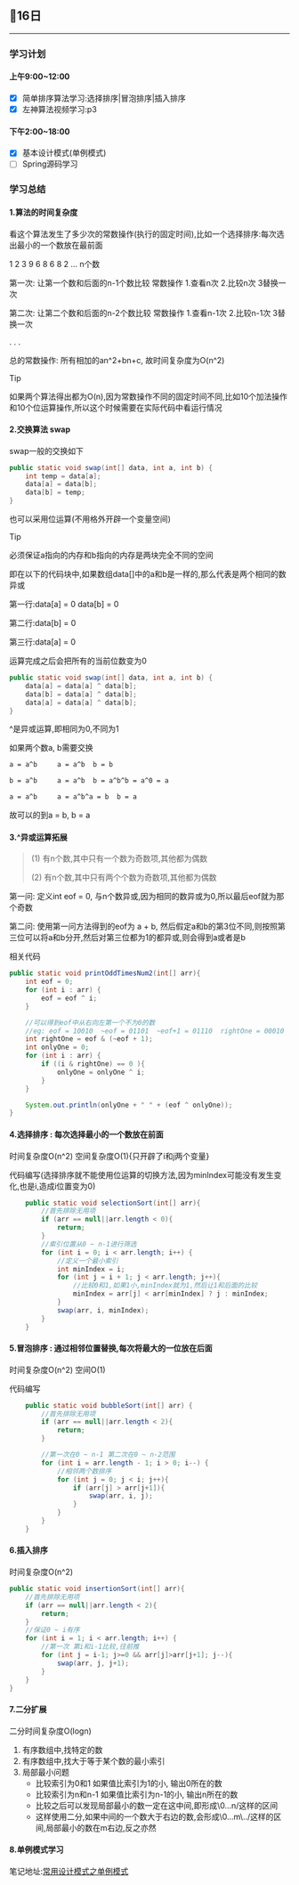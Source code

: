 ## 📖16日

---



### 学习计划

#### 上午9:00~12:00

- [x] 简单排序算法学习:选择排序|冒泡排序|插入排序
- [x] 左神算法视频学习:p3

#### 下午2:00~18:00

- [x] 基本设计模式(单例模式)
- [ ] Spring源码学习

### 学习总结

#### 1.算法的时间复杂度

看这个算法发生了多少次的常数操作(执行的固定时间),比如一个选择排序:每次选出最小的一个数放在最前面

1 2 3 9 6 8 6 8 2 ... n个数

第一次: 让第一个数和后面的n-1个数比较 常数操作 1.查看n次 2.比较n次 3替换一次

第二次: 让第二个数和后面的n-2个数比较 常数操作 1.查看n-1次 2.比较n-1次 3替换一次

. . .

总的常数操作: 所有相加的an^2+bn+c, 故时间复杂度为O(n^2)

> [!Tip]
>
> 如果两个算法得出都为O(n),因为常数操作不同的固定时间不同,比如10个加法操作和10个位运算操作,所以这个时候需要在实际代码中看运行情况



#### 2.交换算法 swap

swap一般的交换如下

```java
public static void swap(int[] data, int a, int b) {
    int temp = data[a];
    data[a] = data[b];
    data[b] = temp;
}
```

也可以采用位运算(不用格外开辟一个变量空间)

> [!Tip]
>
> 必须保证a指向的内存和b指向的内存是两块完全不同的空间
>
> 即在以下的代码块中,如果数组data[]中的a和b是一样的,那么代表是两个相同的数异或
>
> 第一行:data[a] = 0 data[b] = 0
>
> 第二行:data[b] = 0
>
> 第三行:data[a] = 0
>
> 运算完成之后会把所有的当前位数变为0

```java
public static void swap(int[] data, int a, int b) {
    data[a] = data[a] ^ data[b];
    data[b] = data[a] ^ data[b];
    data[a] = data[a] ^ data[b];
}
```

^是异或运算,即相同为0,不同为1

如果两个数a, b需要交换

```markdown
a = a^b     a = a^b  b = b

b = a^b     a = a^b  b = a^b^b = a^0 = a

a = a^b     a = a^b^a = b  b = a
```

故可以的到a = b, b = a



#### 3.^异或运算拓展

> (1) 有n个数,其中只有一个数为奇数项,其他都为偶数
>
> (2) 有n个数,其中只有两个个数为奇数项,其他都为偶数

第一问: 定义int eof = 0, 与n个数异或,因为相同的数异或为0,所以最后eof就为那个奇数

第二问: 使用第一问方法得到的eof为 a + b, 然后假定a和b的第3位不同,则按照第三位可以将a和b分开,然后对第三位都为1的都异或,则会得到a或者是b

相关代码

```java
public static void printOddTimesNum2(int[] arr){
    int eof = 0;
    for (int i : arr) {
        eof = eof ^ i;
    }

    //可以得到eof中从右向左第一个不为0的数 
    //eg: eof = 10010  ~eof = 01101  ~eof+1 = 01110  rightOne = 00010
    int rightOne = eof & (~eof + 1);
    int onlyOne = 0;
    for (int i : arr) {
        if ((i & rightOne) == 0 ){
            onlyOne = onlyOne ^ i;
        }
    }

    System.out.println(onlyOne + " " + (eof ^ onlyOne));
}
```



#### 4.选择排序 : 每次选择最小的一个数放在前面

时间复杂度O(n^2) 空间复杂度O(1){只开辟了i和j两个变量}

代码编写(选择排序就不能使用位运算的切换方法,因为minIndex可能没有发生变化,也是i,造成i位置变为0)

```java
    public static void selectionSort(int[] arr){
        //首先排除无用项
        if (arr == null||arr.length < 0){
            return;
        }
        //索引位置从0 ~ n-1进行筛选
        for (int i = 0; i < arr.length; i++) {
            //定义一个最小索引
            int minIndex = i;
            for (int j = i + 1; j < arr.length; j++){
                //比较0和1,如果1小,minIndex就为1,然后让1和后面的比较
                minIndex = arr[j] < arr[minIndex] ? j : minIndex;
            }
            swap(arr, i, minIndex);
        }
    }
```



#### 5.冒泡排序 : 通过相邻位置替换,每次将最大的一位放在后面

时间复杂度O(n^2) 空间O(1)

代码编写

```java
    public static void bubbleSort(int[] arr) {
        //首先排除无用项
        if (arr == null||arr.length < 2){
            return;
        }

        //第一次在0 ~ n-1 第二次在0 ~ n-2范围
        for (int i = arr.length - 1; i > 0; i--) {
            //相邻两个数排序
            for (int j = 0; j < i; j++){
                if (arr[j] > arr[j+1]){
                    swap(arr, i, j);
                }
            }
        }
    }
```



#### 6.插入排序

时间复杂度O(n^2)

```java
public static void insertionSort(int[] arr){
    //首先排除无用项
    if (arr == null||arr.length < 2){
        return;
    }
    //保证0 ~ i有序
    for (int i = 1; i < arr.length; i++) {
        //第一次 第i和i-1比较,往前推
        for (int j = i-1; j>=0 && arr[j]>arr[j+1]; j--){
            swap(arr, j, j+1);
        }
    }
}
```



#### 7.二分扩展

二分时间复杂度O(logn)

1. 有序数组中,找特定的数
2. 有序数组中,找大于等于某个数的最小索引
3. 局部最小问题
   - 比较索引为0和1 如果值比索引为1的小, 输出0所在的数
   - 比较索引为n和n-1 如果值比索引为n-1的小, 输出n所在的数
   - 比较之后可以发现局部最小的数一定在这中间,即形成\0...n/这样的区间
   - 这样使用二分,如果中间的一个数大于右边的数,会形成\0...m\\../这样的区间,局部最小的数在m右边,反之亦然



#### 8.单例模式学习

笔记地址:[常用设计模式之单例模式](https://moluranli.github.io/moluranliStudy/#/./docs/d-1%E5%B8%B8%E7%94%A8%E8%AE%BE%E8%AE%A1%E6%A8%A1%E5%BC%8F?id=_1%e5%8d%95%e4%be%8b%e6%a8%a1%e5%bc%8f%e6%9e%84%e9%80%a0%e5%99%a8%e7%a7%81%e6%9c%89)
